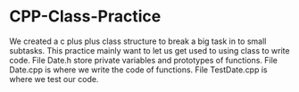 # CPP-Class-Practice
We created a c plus plus class structure to break a big task in to small subtasks. This practice mainly want to let us get used to using class to write code. 
File Date.h store private variables and prototypes of functions. File Date.cpp is where we write the code of functions. File TestDate.cpp is where we test our code.
